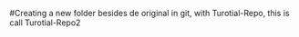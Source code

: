 #Creating a new folder besides de original in git, with Turotial-Repo, this is call Turotial-Repo2

